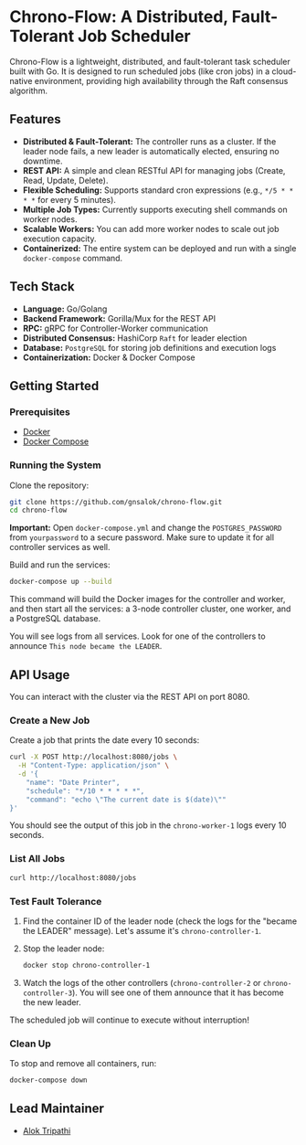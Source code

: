# Chrono-Flow: A Distributed, Fault-Tolerant Job Scheduler

Chrono-Flow is a lightweight, distributed, and fault-tolerant task scheduler built with Go. It is designed to run scheduled jobs (like cron jobs) in a cloud-native environment, providing high availability through the Raft consensus algorithm.

## Features

- **Distributed & Fault-Tolerant:** The controller runs as a cluster. If the leader node fails, a new leader is automatically elected, ensuring no downtime.
- **REST API:** A simple and clean RESTful API for managing jobs (Create, Read, Update, Delete).
- **Flexible Scheduling:** Supports standard cron expressions (e.g., `*/5 * * * *` for every 5 minutes).
- **Multiple Job Types:** Currently supports executing shell commands on worker nodes.
- **Scalable Workers:** You can add more worker nodes to scale out job execution capacity.
- **Containerized:** The entire system can be deployed and run with a single `docker-compose` command.

## Tech Stack

- **Language:** Go/Golang
- **Backend Framework:** Gorilla/Mux for the REST API
- **RPC:** gRPC for Controller-Worker communication
- **Distributed Consensus:** HashiCorp `Raft` for leader election
- **Database:** `PostgreSQL` for storing job definitions and execution logs
- **Containerization:** Docker & Docker Compose

## Getting Started

### Prerequisites

- [Docker](https://docs.docker.com/get-docker/)
- [Docker Compose](https://docs.docker.com/compose/)

### Running the System

Clone the repository:

```bash
git clone https://github.com/gnsalok/chrono-flow.git
cd chrono-flow
```

**Important:** Open `docker-compose.yml` and change the `POSTGRES_PASSWORD` from `yourpassword` to a secure password. Make sure to update it for all controller services as well.

Build and run the services:

```bash
docker-compose up --build
```

This command will build the Docker images for the controller and worker, and then start all the services: a 3-node controller cluster, one worker, and a PostgreSQL database.

You will see logs from all services. Look for one of the controllers to announce `This node became the LEADER`.

## API Usage

You can interact with the cluster via the REST API on port 8080.

### Create a New Job

Create a job that prints the date every 10 seconds:

```bash
curl -X POST http://localhost:8080/jobs \
  -H "Content-Type: application/json" \
  -d '{
    "name": "Date Printer",
    "schedule": "*/10 * * * * *",
    "command": "echo \"The current date is $(date)\""
}'
```

You should see the output of this job in the `chrono-worker-1` logs every 10 seconds.

### List All Jobs

```bash
curl http://localhost:8080/jobs
```

### Test Fault Tolerance

1. Find the container ID of the leader node (check the logs for the "became the LEADER" message). Let's assume it's `chrono-controller-1`.
2. Stop the leader node:

   ```bash
   docker stop chrono-controller-1
   ```

3. Watch the logs of the other controllers (`chrono-controller-2` or `chrono-controller-3`). You will see one of them announce that it has become the new leader.

The scheduled job will continue to execute without interruption!

### Clean Up
To stop and remove all containers, run:

```bash
docker-compose down
```


## Lead Maintainer
- [Alok Tripathi](https://github.com/gnsalok)